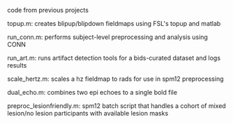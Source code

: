 code from previous projects

topup.m: creates blipup/blipdown fieldmaps using FSL's topup and matlab

run_conn.m: performs subject-level preprocessing and analysis using CONN

run_art.m: runs artifact detection tools for a bids-curated dataset and logs results

scale_hertz.m: scales a hz fieldmap to rads for use in spm12 preprocessing

dual_echo.m: combines two epi echoes to a single bold file

preproc_lesionfriendly.m: spm12 batch script that handles a cohort of mixed lesion/no lesion participants with available lesion masks

